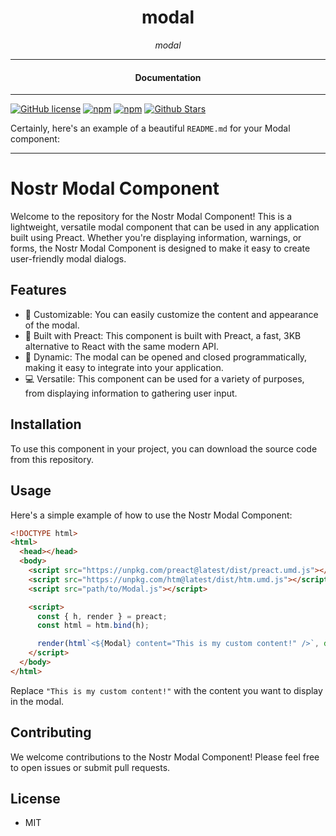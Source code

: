 

<div align="center">  
  <h1>modal</h1>
</div>

<div align="center">  
<i>modal</i>
</div>

---

<div align="center">
<h4>Documentation</h4>
</div>

---

[![GitHub license](https://img.shields.io/badge/license-MIT-blue.svg)](https://github.com/nostr-components/modal/blob/gh-pages/LICENSE)
[![npm](https://img.shields.io/npm/v/nostr-components-modal)](https://npmjs.com/package/nostr-components-modal)
[![npm](https://img.shields.io/npm/dw/nostr-components-modal.svg)](https://npmjs.com/package/nostr-components-modal)
[![Github Stars](https://img.shields.io/github/stars/nostr-components/modal.svg)](https://github.com/nostr-components/modal/)

Certainly, here's an example of a beautiful `README.md` for your Modal component:

---

# Nostr Modal Component

Welcome to the repository for the Nostr Modal Component! This is a lightweight, versatile modal component that can be used in any application built using Preact. Whether you're displaying information, warnings, or forms, the Nostr Modal Component is designed to make it easy to create user-friendly modal dialogs.

## Features

- 🎨 Customizable: You can easily customize the content and appearance of the modal.
- 🧱 Built with Preact: This component is built with Preact, a fast, 3KB alternative to React with the same modern API.
- 🔄 Dynamic: The modal can be opened and closed programmatically, making it easy to integrate into your application.
- 💻 Versatile: This component can be used for a variety of purposes, from displaying information to gathering user input.

## Installation

To use this component in your project, you can download the source code from this repository. 

## Usage

Here's a simple example of how to use the Nostr Modal Component:

```html
<!DOCTYPE html>
<html>
  <head></head>
  <body>
    <script src="https://unpkg.com/preact@latest/dist/preact.umd.js"></script>
    <script src="https://unpkg.com/htm@latest/dist/htm.umd.js"></script>
    <script src="path/to/Modal.js"></script>

    <script>
      const { h, render } = preact;
      const html = htm.bind(h);

      render(html`<${Modal} content="This is my custom content!" />`, document.body);
    </script>
  </body>
</html>
```

Replace `"This is my custom content!"` with the content you want to display in the modal.

## Contributing

We welcome contributions to the Nostr Modal Component! Please feel free to open issues or submit pull requests.

## License

- MIT
